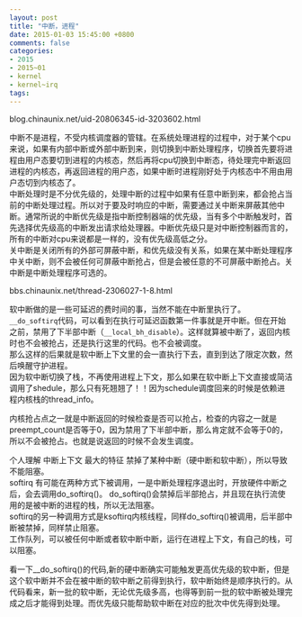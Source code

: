 ```yaml
---
layout: post
title: "中断，进程"
date: 2015-01-03 15:45:00 +0800
comments: false
categories:
- 2015
- 2015~01
- kernel
- kernel~irq
tags:
---
```

blog.chinaunix.net/uid-20806345-id-3203602.html

  中断不是进程，不受内核调度器的管辖。在系统处理进程的过程中，对于某个cpu来说，如果有内部中断或外部中断到来，则切换到中断处理程序，切换首先要将进程由用户态要切到进程的内核态，然后再将cpu切换到中断态，待处理完中断返回进程的内核态，再返回进程的用户态，如果中断时进程刚好处于内核态中不用由用户态切到内核态了。  
  中断处理时是不分优先级的，处理中断的过程中如果有任意中断到来，都会抢占当前的中断处理过程。所以对于要及时响应的中断，需要通过关中断来屏蔽其他中断。通常所说的中断优先级是指中断控制器端的优先级，当有多个中断触发时，首先选择优先级高的中断发出请求给处理器。中断优先级只是对中断控制器而言的，所有的中断对cpu来说都是一样的，没有优先级高低之分。  
  关中断是关闭所有的外部可屏蔽中断，和优先级没有关系，如果在某中断处理程序中关中断，则不会被任何可屏蔽中断抢占，但是会被任意的不可屏蔽中断抢占。关中断是中断处理程序可选的。

bbs.chinaunix.net/thread-2306027-1-8.html

软中断做的是一些可延迟的费时间的事，当然不能在中断里执行了。  
  `__do_softirq`代码，可以看到在执行可延迟函数第一件事就是开中断。但在开始之前，禁用了下半部中断（`__local_bh_disable`）。这样就算被中断了，返回内核时也不会被抢占，还是执行这里的代码。也不会被调度。  
  那么这样的后果就是软中断上下文里的会一直执行下去，直到到达了限定次数，然后唤醒守护进程。  
  因为软中断切换了栈，不再使用进程上下文，那么如果在软中断上下文直接或简洁调用了shedule，那么只有死翘翘了！！因为schedule调度回来的时候是依赖进程内核栈的thread_info。

  内核抢占点之一就是中断返回的时候检查是否可以抢占，检查的内容之一就是preempt_count是否等于0，因为禁用了下半部中断，那么肯定就不会等于0的，所以不会被抢占。也就是说返回的时候不会发生调度。


  个人理解 中断上下文 最大的特征 禁掉了某种中断（硬中断和软中断），所以导致 不能阻塞。  
  softirq 有可能在两种方式下被调用，一是中断处理程序退出时，开放硬件中断之后，会去调用do_softirq()。
  do_softirq()会禁掉后半部抢占，并且现在执行流使用的是被中断的进程的栈，所以无法阻塞。  
  softirq的另一种调用方式是ksoftirq内核线程，同样do_softirq()被调用，后半部中断被禁掉，同样禁止阻塞。  
  工作队列，可以被任何中断或者软中断中断，运行在进程上下文，有自己的栈，可以阻塞。

看一下__do_softirq()的代码,新的硬中断确实可能触发更高优先级的软中断，但是这个软中断并不会在被中断的软中断之前得到执行，软中断始终是顺序执行的。从代码看来，新一批的软中断，无论优先级多高，也得等到前一批的软中断被处理完成之后才能得到处理。而优先级只能帮助软中断在对应的批次中优先得到处理。



